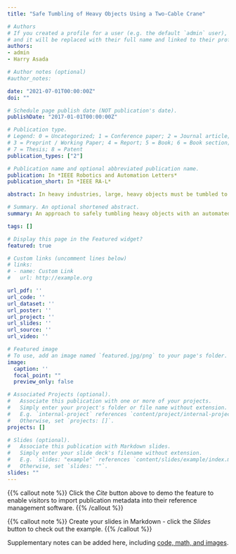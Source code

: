 ```yaml
---
title: "Safe Tumbling of Heavy Objects Using a Two-Cable Crane"

# Authors
# If you created a profile for a user (e.g. the default `admin` user), write the username (folder name) here 
# and it will be replaced with their full name and linked to their profile.
authors:
- admin
- Harry Asada

# Author notes (optional)
#author_notes:

date: "2021-07-01T00:00:00Z"
doi: ""

# Schedule page publish date (NOT publication's date).
publishDate: "2017-01-01T00:00:00Z"

# Publication type.
# Legend: 0 = Uncategorized; 1 = Conference paper; 2 = Journal article;
# 3 = Preprint / Working Paper; 4 = Report; 5 = Book; 6 = Book section;
# 7 = Thesis; 8 = Patent
publication_types: ["2"]

# Publication name and optional abbreviated publication name.
publication: In *IEEE Robotics and Automation Letters*
publication_short: In *IEEE RA-L*

abstract: In heavy industries, large, heavy objects must be tumbled to access features on their bottoms and sides for assembly and maintenance. Traditional manual operations using a single-cable crane are high-risk, and difficult for less experienced workers. Automating the tumbling process is made challenging due to the presence of kinematic and static singularities which are shown to occur when a single-cable crane loses control over the block being tumbled. Here, an autonomous method for safely tumbling a heavy block sitting on a surface using a two-cable crane is presented. Two winches controlling a pair of cables on a crane are coordinated in such a way that a) the block cannot slip on the floor, b) the block is not lifted into the air, and c) the block is under quasi-static balanced control at all times. A control algorithm for coordinating the two winches is developed for safely tumbling a block without slipping or becoming airborne as well as for eliminating the effect of singularities. A small-scale prototype is developed and the control algorithm is implemented and evaluated experimentally.

# Summary. An optional shortened abstract.
summary: An approach to safely tumbling heavy objects with an automated crane.

tags: []

# Display this page in the Featured widget?
featured: true

# Custom links (uncomment lines below)
# links:
# - name: Custom Link
#   url: http://example.org

url_pdf: ''
url_code: ''
url_dataset: ''
url_poster: ''
url_project: ''
url_slides: ''
url_source: ''
url_video: ''

# Featured image
# To use, add an image named `featured.jpg/png` to your page's folder. 
image:
  caption: ''
  focal_point: ""
  preview_only: false

# Associated Projects (optional).
#   Associate this publication with one or more of your projects.
#   Simply enter your project's folder or file name without extension.
#   E.g. `internal-project` references `content/project/internal-project/index.md`.
#   Otherwise, set `projects: []`.
projects: []

# Slides (optional).
#   Associate this publication with Markdown slides.
#   Simply enter your slide deck's filename without extension.
#   E.g. `slides: "example"` references `content/slides/example/index.md`.
#   Otherwise, set `slides: ""`.
slides: ""
---
```


{{% callout note %}}
Click the *Cite* button above to demo the feature to enable visitors to import publication metadata into their reference management software.
{{% /callout %}}

{{% callout note %}}
Create your slides in Markdown - click the *Slides* button to check out the example.
{{% /callout %}}

Supplementary notes can be added here, including [code, math, and images](https://wowchemy.com/docs/writing-markdown-latex/).
